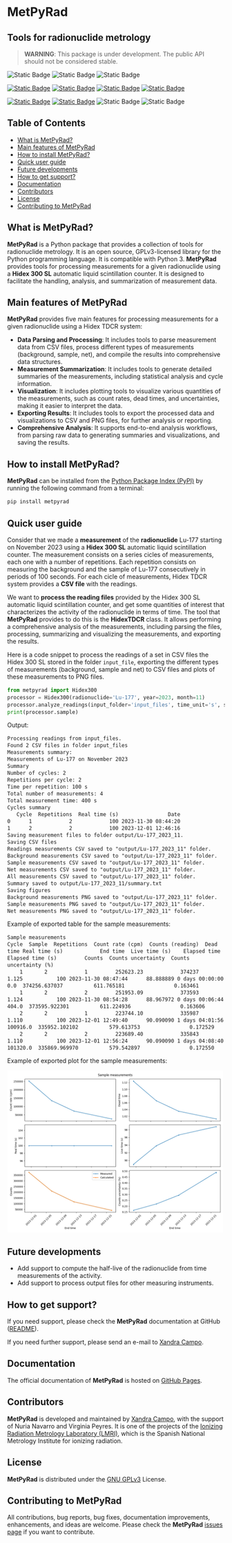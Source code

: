# MetPyRad

## Tools for radionuclide metrology

> **WARNING**: This package is under development. The public API should not be considered stable.

![Static Badge](https://img.shields.io/badge/Date-Feb_25-teal)
![Static Badge](https://img.shields.io/badge/Version-0.0.1-teal)
![Static Badge](https://img.shields.io/badge/Maintenance-Active-teal)

[![Static Badge](https://img.shields.io/badge/Surce_code-GitHub-blue)](https://github.com/lmri-met/metpyrad)
[![Static Badge](https://img.shields.io/badge/Documentation-GitHub_Pages-blue)](https://lmri-met.github.io/metpyrad/)
[![Static Badge](https://img.shields.io/badge/Contribute-Issues-blue)](https://github.com/lmri-met/metpyrad/issues)
[![Static Badge](https://img.shields.io/badge/Organization-LMRI--Met-blue)](https://github.com/lmri-met/)

[![Static Badge](https://img.shields.io/badge/Distribution-PyPi-orange)](https://pypi.org/project/metpyrad/)
[![Static Badge](https://img.shields.io/badge/License-GPLv3.0-orange)](https://choosealicense.com/licenses/gpl-3.0/)
![Static Badge](https://img.shields.io/badge/Tests-Passing-green)
![Static Badge](https://img.shields.io/badge/CodeCov-64%25-green)

## Table of Contents

- [What is MetPyRad?](#what-is-metpyrad)
- [Main features of MetPyRad](#main-features)
- [How to install MetPyRad?](#installation)
- [Quick user guide](#quick-user-guide)
- [Future developments](#future-developments)
- [How to get support?](#how-to-get-support)
- [Documentation](#documentation)
- [Contributors](#contributors)
- [License](#license)
- [Contributing to MetPyRad](#contributing-to-metpyrad)

## What is MetPyRad?

**MetPyRad** is a Python package that provides a collection of tools for radionuclide metrology.
It is an open source, GPLv3-licensed library for the Python programming language.
It is compatible with Python 3.
**MetPyRad** provides tools for processing measurements for a given radionuclide using a **Hidex 300 SL** 
automatic liquid scintillation counter.
It is designed to facilitate the handling, analysis, and summarization of measurement data.

## Main features of MetPyRad

**MetPyRad** provides five main features for processing measurements for a given radionuclide using a Hidex TDCR system:

- **Data Parsing and Processing**: It includes tools to parse measurement data from CSV files,
  process different types of measurements (background, sample, net),
  and compile the results into comprehensive data structures.
- **Measurement Summarization**: It includes tools to generate detailed summaries of the measurements,
  including statistical analysis and cycle information.
- **Visualization**: It includes plotting tools to visualize various quantities of the measurements,
  such as count rates, dead times, and uncertainties, making it easier to interpret the data.
- **Exporting Results**: It includes tools to export the processed data and visualizations to CSV and PNG files,
  for further analysis or reporting.
- **Comprehensive Analysis**: It supports end-to-end analysis workflows,
  from parsing raw data to generating summaries and visualizations, and saving the results.

## How to install MetPyRad?

**MetPyRad** can be installed from the [Python Package Index (PyPI)](https://pypi.org/project/metpyrad/)
by running the following command from a terminal:

```bash
pip install metpyrad
```

## Quick user guide

Consider that we made a **measurement** of the **radionuclide** Lu-177 starting on November 2023 using a 
**Hidex 300 SL** automatic liquid scintillation counter.
The measurement consists on a series cicles of measurements, each one with a number of repetitions.
Each repetition consists on measuring the background and the sample of Lu-177 consecutively in periods of 100 seconds.
For each cicle of measurements, Hidex TDCR system provides a **CSV file** with the readings.

We want to **process the reading files** provided by the Hidex 300 SL automatic liquid scintillation counter,
and get some quantities of interest that characterizes the activity of the radionuclide in terms of time.
The tool that **MetPyRad** provides to do this is the **HidexTDCR** class.
It allows performing a comprehensive analysis of the measurements, including parsing the files, 
processing, summarizing and visualizing the measurements, and exporting the results.

Here is a code snippet to process the readings of a set in CSV files the Hidex 300 SL stored in the folder `input_file`,
exporting the different types of measurements (background, sample and net) to CSV files and 
plots of these measurements to PNG files.

```python
from metpyrad import Hidex300
processor = Hidex300(radionuclide='Lu-177', year=2023, month=11)
processor.analyze_readings(input_folder='input_files', time_unit='s', save=True, output_folder='output')
print(processor.sample)
```

Output:
```
Processing readings from input_files.
Found 2 CSV files in folder input_files
Measurements summary:
Measurements of Lu-177 on November 2023
Summary
Number of cycles: 2
Repetitions per cycle: 2
Time per repetition: 100 s
Total number of measurements: 4
Total measurement time: 400 s
Cycles summary
   Cycle  Repetitions  Real time (s)                Date
0      1            2            100 2023-11-30 08:44:20
1      2            2            100 2023-12-01 12:46:16
Saving measurement files to folder output/Lu-177_2023_11.
Saving CSV files
Readings measurements CSV saved to "output/Lu-177_2023_11" folder.
Background measurements CSV saved to "output/Lu-177_2023_11" folder.
Sample measurements CSV saved to "output/Lu-177_2023_11" folder.
Net measurements CSV saved to "output/Lu-177_2023_11" folder.
All measurements CSV saved to "output/Lu-177_2023_11" folder.
Summary saved to output/Lu-177_2023_11/summary.txt
Saving figures
Background measurements PNG saved to "output/Lu-177_2023_11" folder.
Sample measurements PNG saved to "output/Lu-177_2023_11" folder.
Net measurements PNG saved to "output/Lu-177_2023_11" folder.
```

Example of exported table for the sample measurements:
 ```
Sample measurements
 Cycle  Sample  Repetitions  Count rate (cpm)  Counts (reading)  Dead time Real time (s)            End time  Live time (s)    Elapsed time Elapsed time (s)         Counts  Counts uncertainty  Counts uncertainty (%)
     1       2            1         252623.23            374237      1.125           100 2023-11-30 08:47:44      88.888889 0 days 00:00:00              0.0  374256.637037          611.765181                0.163461
     1       2            2         251953.09            373593      1.124           100 2023-11-30 08:54:28      88.967972 0 days 00:06:44            404.0  373595.922301          611.224936                0.163606
     2       2            1         223744.10            335987      1.110           100 2023-12-01 12:49:40      90.090090 1 days 04:01:56         100916.0  335952.102102          579.613753                0.172529
     2       2            2         223689.40            335843      1.110           100 2023-12-01 12:56:24      90.090090 1 days 04:08:40         101320.0  335869.969970          579.542897                0.172550 
```

Example of exported plot for the sample measurements:

<img src="docs/source/_static/hidex300/sample.png" alt="sample measurements" width="500"/>

## Future developments

- Add support to compute the half-live of the radionuclide from time measurements of the activity.
- Add support to process output files for other measuring instruments.

## How to get support?

If you need support, please check the **MetPyRad** documentation at GitHub
([README](https://github.com/lmri-met/metpyrad/blob/main/README.md)).

If you need further support, please send an e-mail to
[Xandra Campo](mailto:xandra.campo@ciemat.es).

## Documentation

The official documentation of **MetPyRad** is hosted on [GitHub Pages](https://lmri-met.github.io/metpyrad/).

## Contributors

**MetPyRad** is developed and maintained by [Xandra Campo](https://github.com/xandratxan/),
with the support of Nuria Navarro and Virginia Peyres.
It is one of the projects of the [Ionizing Radiation Metrology Laboratory (LMRI)](https://github.com/lmri-met/),
which is the Spanish National Metrology Institute for ionizing radiation.

## License

**MetPyRad** is distributed under the [GNU GPLv3](https://choosealicense.com/licenses/gpl-3.0/) License.

## Contributing to MetPyRad

All contributions, bug reports, bug fixes, documentation improvements, enhancements, and ideas are welcome.
Please check the **MetPyRad** [issues page](https://github.com/lmri-met/metpyrad/issues) if you want to contribute.